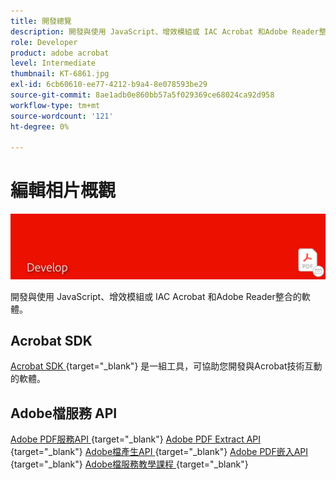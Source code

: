 ```yaml
---
title: 開發總覽
description: 開發與使用 JavaScript、增效模組或 IAC Acrobat 和Adobe Reader整合的軟體
role: Developer
product: adobe acrobat
level: Intermediate
thumbnail: KT-6861.jpg
exl-id: 6cb60610-ee77-4212-b9a4-8e078593be29
source-git-commit: 8ae1adb0e860bb57a5f029369ce68024ca92d958
workflow-type: tm+mt
source-wordcount: '121'
ht-degree: 0%

---
```


# 編輯相片概觀

![Acrobat開發影像](../assets/Hero-Develop.png)

開發與使用 JavaScript、增效模組或 IAC Acrobat 和Adobe Reader整合的軟體。

## Acrobat SDK

[Acrobat SDK ](https://opensource.adobe.com/dc-acrobat-sdk-docs/acrobatsdk/) {target=&quot;_blank&quot;} 是一組工具，可協助您開發與Acrobat技術互動的軟體。

## Adobe檔服務 API

[Adobe PDF服務API ](https://developer.adobe.com/document-services/apis/pdf-services/) {target=&quot;_blank&quot;}
[Adobe PDF Extract API ](https://developer.adobe.com/document-services/apis/pdf-extract/) {target=&quot;_blank&quot;}
[Adobe檔產生API ](https://developer.adobe.com/document-services/apis/doc-generation/) {target=&quot;_blank&quot;}
[Adobe PDF嵌入API ](https://developer.adobe.com/document-services/apis/pdf-embed/) {target=&quot;_blank&quot;}
[Adobe檔服務教學課程 ](https://experienceleague.adobe.com/docs/document-services/tutorials/overview.html) {target=&quot;_blank&quot;}
